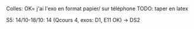Colles:
OK= j'ai l'exo en format papier/ sur téléphone
TODO: taper en latex

S5: 14/10-18/10: 14  (Qcours 4, exos: D1, E11 OK) -> DS2 
